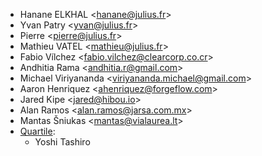- Hanane ELKHAL \<<hanane@julius.fr>\>
- Yvan Patry \<<yvan@julius.fr>\>
- Pierre \<<pierre@julius.fr>\>
- Mathieu VATEL \<<mathieu@julius.fr>\>
- Fabio Vílchez \<<fabio.vilchez@clearcorp.co.cr>\>
- Andhitia Rama \<<andhitia.r@gmail.com>\>
- Michael Viriyananda \<<viriyananda.michael@gmail.com>\>
- Aaron Henriquez \<<ahenriquez@forgeflow.com>\>
- Jared Kipe \<<jared@hibou.io>\>
- Alan Ramos \<<alan.ramos@jarsa.com.mx>\>
- Mantas Šniukas \<<mantas@vialaurea.lt>\>
- [Quartile](https://www.quartile.co):
  - Yoshi Tashiro
